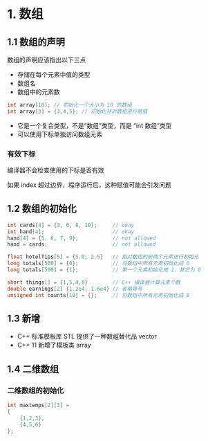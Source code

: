 # 1. 数组

## 1.1 数组的声明

 数组的声明应该指出以下三点

* 存储在每个元素中值的类型
* 数组名
* 数组中的元素数

```cpp
int array[10]; // 初始化一个大小为 10 的数组
int array[3] = {3,4,5}; // 初始化并对数组进行赋值
```

* 它是一个复合类型，不是“数组”类型，而是 “int 数组”类型
* 可以使用下标单独访问数组元素

### 有效下标

编译器不会检查使用的下标是否有效

如果 index 超过边界，程序运行后，这种赋值可能会引发问题

## 1.2 数组的初始化

```cpp
int cards[4] = {3, 6, 8, 10};     // okay
int hand[4];                      // okay
hand[4] = {5, 6, 7, 9};           // not allowed
hand = cards;                     // not allowed

float hotelTips[5] = {5.0, 2.5}   // 指对数组的前两个元素进行初始化
long totals[500] = {0};           // 将数组中所有元素初始化成 0
long totals[500] = {1};           // 第一个元素初始化成 1，其它为 0

short things[] = {1,5,4,8}        // C++ 编译器计算元素个数
double earnings[2] {1.2e4, 1.6e4} // 省略等号
unsigned int counts[10] = {};     // 将数组中所有元素初始化成 0
```

## 1.3 新增

* C++ 标准模板库 STL 提供了一种数组替代品 vector
* C++ 11 新增了模板类 array

## 1.4 二维数组

### 二维数组的初始化

```cpp
int maxtemps[2][3] = 
{
    {1,2,3},
    {4,5,6}
};
```

